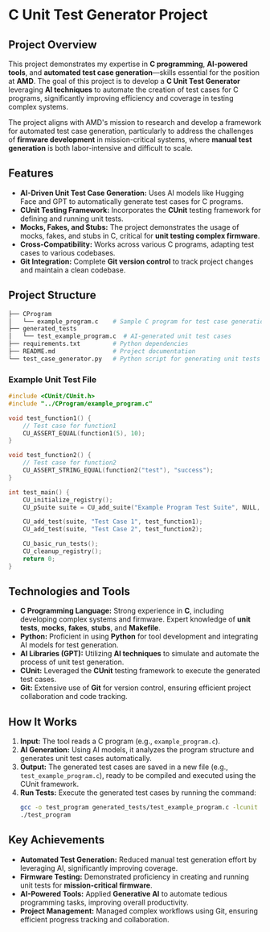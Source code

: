 # C Unit Test Generator Project

## Project Overview

This project demonstrates my expertise in **C programming**, **AI-powered tools**, and **automated test case generation**—skills essential for the position at **AMD**. The goal of this project is to develop a **C Unit Test Generator** leveraging **AI techniques** to automate the creation of test cases for C programs, significantly improving efficiency and coverage in testing complex systems.

The project aligns with AMD's mission to research and develop a framework for automated test case generation, particularly to address the challenges of **firmware development** in mission-critical systems, where **manual test generation** is both labor-intensive and difficult to scale.

## Features

- **AI-Driven Unit Test Case Generation:** Uses AI models like Hugging Face and GPT to automatically generate test cases for C programs.
- **CUnit Testing Framework:** Incorporates the **CUnit** testing framework for defining and running unit tests.
- **Mocks, Fakes, and Stubs:** The project demonstrates the usage of mocks, fakes, and stubs in C, critical for **unit testing complex firmware**.
- **Cross-Compatibility:** Works across various C programs, adapting test cases to various codebases.
- **Git Integration:** Complete **Git version control** to track project changes and maintain a clean codebase.

## Project Structure

```bash
├── CProgram
│   └── example_program.c    # Sample C program for test case generation
├── generated_tests
│   └── test_example_program.c  # AI-generated unit test cases
├── requirements.txt         # Python dependencies
├── README.md                # Project documentation
└── test_case_generator.py   # Python script for generating unit tests
```

### Example Unit Test File

```c
#include <CUnit/CUnit.h>
#include "../CProgram/example_program.c"

void test_function1() {
    // Test case for function1
    CU_ASSERT_EQUAL(function1(5), 10);
}

void test_function2() {
    // Test case for function2
    CU_ASSERT_STRING_EQUAL(function2("test"), "success");
}

int test_main() {
    CU_initialize_registry();
    CU_pSuite suite = CU_add_suite("Example Program Test Suite", NULL, NULL);

    CU_add_test(suite, "Test Case 1", test_function1);
    CU_add_test(suite, "Test Case 2", test_function2);

    CU_basic_run_tests();
    CU_cleanup_registry();
    return 0;
}
```

## Technologies and Tools

- **C Programming Language:** Strong experience in **C**, including developing complex systems and firmware. Expert knowledge of **unit tests**, **mocks**, **fakes**, **stubs**, and **Makefile**.
- **Python:** Proficient in using **Python** for tool development and integrating AI models for test generation.
- **AI Libraries (GPT):** Utilizing **AI techniques** to simulate and automate the process of unit test generation.
- **CUnit:** Leveraged the **CUnit** testing framework to execute the generated test cases.
- **Git:** Extensive use of **Git** for version control, ensuring efficient project collaboration and code tracking.

## How It Works

1. **Input:** The tool reads a C program (e.g., `example_program.c`).
2. **AI Generation:** Using AI models, it analyzes the program structure and generates unit test cases automatically.
3. **Output:** The generated test cases are saved in a new file (e.g., `test_example_program.c`), ready to be compiled and executed using the CUnit framework.
4. **Run Tests:** Execute the generated test cases by running the command:
   ```bash
   gcc -o test_program generated_tests/test_example_program.c -lcunit
   ./test_program
   ```

## Key Achievements

- **Automated Test Generation:** Reduced manual test generation effort by leveraging AI, significantly improving coverage.
- **Firmware Testing:** Demonstrated proficiency in creating and running unit tests for **mission-critical firmware**.
- **AI-Powered Tools:** Applied **Generative AI** to automate tedious programming tasks, improving overall productivity.
- **Project Management:** Managed complex workflows using Git, ensuring efficient progress tracking and collaboration.
